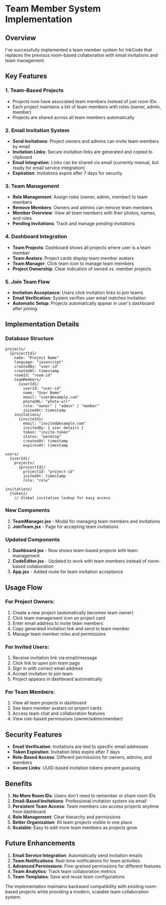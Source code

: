 # Team Member System Implementation

## Overview
I've successfully implemented a team member system for InkCode that replaces the previous room-based collaboration with email invitations and team management.

## Key Features

### 1. Team-Based Projects
- Projects now have associated team members instead of just room IDs
- Each project maintains a list of team members with roles (owner, admin, member)
- Projects are shared across all team members automatically

### 2. Email Invitation System
- **Send Invitations**: Project owners and admins can invite team members by email
- **Invitation Links**: Secure invitation links are generated and copied to clipboard
- **Email Integration**: Links can be shared via email (currently manual, but ready for email service integration)
- **Expiration**: Invitations expire after 7 days for security

### 3. Team Management
- **Role Management**: Assign roles (owner, admin, member) to team members
- **Remove Members**: Owners and admins can remove team members
- **Member Overview**: View all team members with their photos, names, and roles
- **Pending Invitations**: Track and manage pending invitations

### 4. Dashboard Integration
- **Team Projects**: Dashboard shows all projects where user is a team member
- **Team Avatars**: Project cards display team member avatars
- **Team Manager**: Click team icon to manage team members
- **Project Ownership**: Clear indication of owned vs. member projects

### 5. Join Team Flow
- **Invitation Acceptance**: Users click invitation links to join teams
- **Email Verification**: System verifies user email matches invitation
- **Automatic Setup**: Projects automatically appear in user's dashboard after joining

## Implementation Details

### Database Structure
```
projects/
  {projectId}/
    name: "Project Name"
    language: "javascript"
    createdBy: "user-id"
    createdAt: timestamp
    roomId: "room-id"
    teamMembers/
      {userId}/
        userId: "user-id"
        name: "User Name"
        email: "user@example.com"
        photoURL: "photo-url"
        role: "owner" | "admin" | "member"
        joinedAt: timestamp
    invitations/
      {inviteId}/
        email: "invited@example.com"
        invitedBy: { user details }
        token: "invite-token"
        status: "pending"
        createdAt: timestamp
        expiresAt: timestamp

users/
  {userId}/
    projects/
      {projectId}/
        projectId: "project-id"
        joinedAt: timestamp
        role: "role"

invitations/
  {token}/
    // Global invitation lookup for easy access
```

### New Components

1. **TeamManager.jsx** - Modal for managing team members and invitations
2. **JoinTeam.jsx** - Page for accepting team invitations

### Updated Components

1. **Dashboard.jsx** - Now shows team-based projects with team management
2. **CodeEditor.jsx** - Updated to work with team members instead of room-based collaboration
3. **App.jsx** - Added route for team invitation acceptance

## Usage Flow

### For Project Owners:
1. Create a new project (automatically becomes team owner)
2. Click team management icon on project card
3. Enter email address to invite team members
4. Copy generated invitation link and send to team member
5. Manage team member roles and permissions

### For Invited Users:
1. Receive invitation link via email/message
2. Click link to open join team page
3. Sign in with correct email address
4. Accept invitation to join team
5. Project appears in dashboard automatically

### For Team Members:
1. View all team projects in dashboard
2. See team member avatars on project cards
3. Access team chat and collaboration features
4. View role-based permissions (owner/admin/member)

## Security Features

- **Email Verification**: Invitations are tied to specific email addresses
- **Token Expiration**: Invitation links expire after 7 days
- **Role-Based Access**: Different permissions for owners, admins, and members
- **Secure Links**: UUID-based invitation tokens prevent guessing

## Benefits

1. **No More Room IDs**: Users don't need to remember or share room IDs
2. **Email-Based Invitations**: Professional invitation system via email
3. **Persistent Team Access**: Team members can access projects anytime from dashboard
4. **Role Management**: Clear hierarchy and permissions
5. **Better Organization**: All team projects visible in one place
6. **Scalable**: Easy to add more team members as projects grow

## Future Enhancements

1. **Email Service Integration**: Automatically send invitation emails
2. **Team Notifications**: Real-time notifications for team activities
3. **Advanced Permissions**: Fine-grained permissions for different features
4. **Team Analytics**: Track team collaboration metrics
5. **Team Templates**: Save and reuse team configurations

The implementation maintains backward compatibility with existing room-based projects while providing a modern, scalable team collaboration system.
